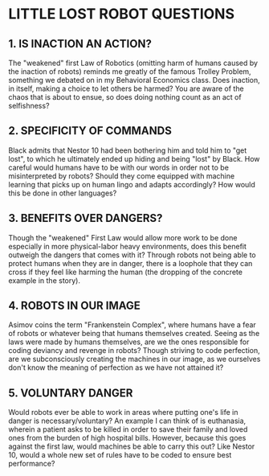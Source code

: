 # LITTLE LOST ROBOT QUESTIONS


## 1. IS INACTION AN ACTION?
The "weakened" first Law of Robotics (omitting harm of humans caused by the inaction of robots) reminds me greatly of the famous Trolley Problem, something we debated on in my Behavioral Economics class. Does inaction, in itself, making a choice to let others be harmed? You are aware of the chaos that is about to ensue, so does doing nothing count as an act of selfishness?

## 2. SPECIFICITY OF COMMANDS
Black admits that Nestor 10 had been bothering him and told him to "get lost", to which he ultimately ended up hiding and being "lost" by Black. How careful would humans have to be with our words in order not to be misinterpreted by robots? Should they come equipped with machine learning that picks up on human lingo and adapts accordingly? How would this be done in other languages?

## 3. BENEFITS OVER DANGERS?
Though the "weakened" First Law would allow more work to be done especially in more physical-labor heavy environments, does this benefit outweigh the dangers that comes with it? Through robots not being able to protect humans when they are in danger, there is a loophole that they can cross if they feel like harming the human (the dropping of the concrete example in the story).

## 4. ROBOTS IN OUR IMAGE
Asimov coins the term "Frankenstein Complex", where humans have a fear of robots or whatever being that humans themselves created. Seeing as the laws were made by humans themselves, are we the ones responsible for coding deviancy and revenge in robots? Though striving to code perfection, are we subconsciously creating the machines in our image, as we ourselves don't know the meaning of perfection as we have not attained it?

## 5. VOLUNTARY DANGER
Would robots ever be able to work in areas where putting one's life in danger is necessary/voluntary? An example I can think of is euthanasia, wherein a patient asks to be killed in order to save their family and loved ones from the burden of high hospital bills. However, because this goes against the first law, would machines be able to carry this out? Like Nestor 10, would a whole new set of rules have to be coded to ensure best performance?
